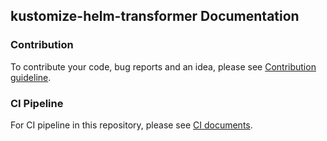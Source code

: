 kustomize-helm-transformer Documentation
----------------------------------------

### Contribution
To contribute your code, bug reports and an idea, please see [Contribution guideline](contribution.md).

### CI Pipeline
For CI pipeline in this repository, please see [CI documents](ci.md).